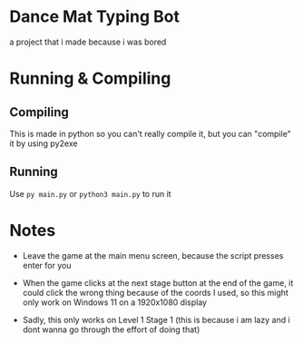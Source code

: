 # Dance Mat Typing Bot

a project that i made because i was bored

# Running & Compiling

## Compiling

This is made in python so you can't really compile it, but you can "compile" it by using py2exe

## Running

Use `py main.py` or `python3 main.py` to run it

# Notes

- Leave the game at the main menu screen, because the script presses enter for you

- When the game clicks at the next stage button at the end of the game, it could click the wrong thing because of the coords I used, so this might only work on Windows 11 on a 1920x1080 display

- Sadly, this only works on Level 1 Stage 1 (this is because i am lazy and i dont wanna go through the effort of doing that)

